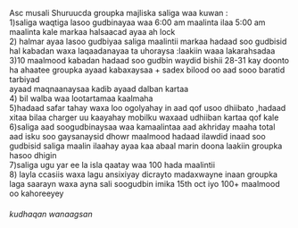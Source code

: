 Asc musali
 Shuruucda groupka majliska saliga waa kuwan :\
 1)saliga waqtiga lasoo gudbinayaa waa 6:00 am maalinta ilaa 5:00 am maalinta kale markaa halsaacad ayaa ah lock\
 2) halmar ayaa lasoo gudbiyaa saliga maalintii markaa hadaad soo gudbisid hal kabadan waxa laqaadanayaa ta uhoraysa :laakiin waaa lakarahsadaa\
 3)10 maalmood kabadan hadaad soo gudbin waydid bishii 28-31 kay doonto ha ahaatee groupka ayaad kabaxaysaa + sadex bilood oo aad sooo baratid tarbiyad \
 ayaad maqnaanaysaa kadib ayaad dalban kartaa\
 4) bil walba waa lootartamaa kaalmaha \
 5)hadaad safar tahay waxa loo ogolyahay in aad qof usoo dhiibato ,hadaad xitaa bilaa charger uu kaayahay mobilku waxaad udhiiban kartaa qof kale\
 6)saliga aad soogudbinaysaa waa kamaalintaa aad akhriday maaha total aad isku soo gaysanaysid dhowr maalmood hadaad ilawdid inaad soo gudbisid saliga maalin 
 ilaahay ayaa kaa abaal marin doona laakiin groupka hasoo dhigin \
 7)saliga ugu yar ee la isla qaatay waa 100 hada maalintii \
 8) layla ccasiis waxa lagu ansixiyay dicrayto madaxwayne inaan groupka laga saarayn waxa ayna sali soogudbin imika 15th oct iyo 100+  maalmood oo kahoreeyey
   ###### kudhaqan wanaagsan
 

